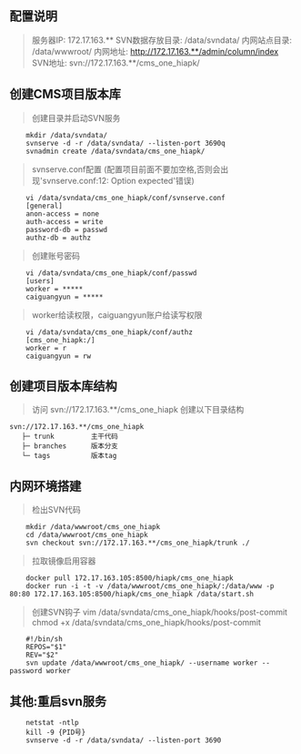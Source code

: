 
## 配置说明

> 服务器IP: 172.17.163.**
> SVN数据存放目录: /data/svndata/
> 内网站点目录: /data/wwwroot/ 
> 内网地址: http://172.17.163.**/admin/column/index
> SVN地址: svn://172.17.163.**/cms_one_hiapk/

## 创建CMS项目版本库

> 创建目录并启动SVN服务

```
	mkdir /data/svndata/
    svnserve -d -r /data/svndata/ --listen-port 3690q
	svnadmin create /data/svndata/cms_one_hiapk/
```

> svnserve.conf配置 (配置项目前面不要加空格,否则会出现'svnserve.conf:12: Option expected'错误)

```
	vi /data/svndata/cms_one_hiapk/conf/svnserve.conf
	[general]
	anon-access = none
	auth-access = write
	password-db = passwd
	authz-db = authz
```

> 创建账号密码

```
    vi /data/svndata/cms_one_hiapk/conf/passwd
	[users]
	worker = *****
	caiguangyun = *****
```

> worker给读权限，caiguangyun账户给读写权限

```
    vi /data/svndata/cms_one_hiapk/conf/authz
	[cms_one_hiapk:/]
	worker = r
	caiguangyun = rw
```

## 创建项目版本库结构

> 访问 svn://172.17.163.**/cms_one_hiapk 创建以下目录结构

```
svn://172.17.163.**/cms_one_hiapk
   ├─ trunk         主干代码
   ├─ branches      版本分支
   └─ tags          版本tag
```

## 内网环境搭建

> 检出SVN代码

```
	mkdir /data/wwwroot/cms_one_hiapk
	cd /data/wwwroot/cms_one_hiapk
	svn checkout svn://172.17.163.**/cms_one_hiapk/trunk ./
```

> 拉取镜像启用容器

```
	docker pull 172.17.163.105:8500/hiapk/cms_one_hiapk
	docker run -i -t -v /data/wwwroot/cms_one_hiapk/:/data/www -p 80:80 172.17.163.105:8500/hiapk/cms_one_hiapk /data/start.sh
```

> 创建SVN钩子
> 	vim /data/svndata/cms_one_hiapk/hooks/post-commit
>	chmod +x /data/svndata/cms_one_hiapk/hooks/post-commit

```
	#!/bin/sh
	REPOS="$1"
	REV="$2"
	svn update /data/wwwroot/cms_one_hiapk/ --username worker --password worker
```


## 其他:重启svn服务

```
	netstat -ntlp
	kill -9 {PID号} 
	svnserve -d -r /data/svndata/ --listen-port 3690
```

